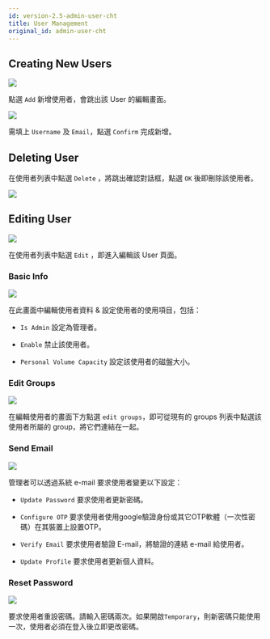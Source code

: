 ```yaml
---
id: version-2.5-admin-user-cht
title: User Management
original_id: admin-user-cht
---
```


## Creating New Users

![](assets/user_6_v26.png)

點選 `Add` 新增使用者，會跳出該 User 的編輯畫面。

![](assets/user_4_v26.png)

需填上 `Username` 及 `Email`，點選 `Confirm` 完成新增。

## Deleting User

在使用者列表中點選 `Delete` ，將跳出確認對話框，點選 `OK` 後即刪除該使用者。

![](assets/actions.png)

## Editing User

![](assets/actions.png)

在使用者列表中點選 `Edit` ，即進入編輯該 User 頁面。

### Basic Info

![](assets/user_5_v26.png)

在此畫面中編輯使用者資料 & 設定使用者的使用項目，包括：

+ `Is Admin` 設定為管理者。

+ `Enable` 禁止該使用者。

+ `Personal Volume Capacity` 設定該使用者的磁盤大小。

### Edit Groups

![](assets/edit_groups.png)

在編輯使用者的畫面下方點選 `edit groups`，即可從現有的 groups 列表中點選該使用者所屬的 group，將它們連結在一起。

### Send Email

![](assets/user_18_v26.png)

管理者可以透過系統 e-mail 要求使用者變更以下設定：

+ `Update Password` 要求使用者更新密碼。

+ `Configure OTP` 要求使用者使用google驗證身份或其它OTP軟體（一次性密碼）在其裝置上設置OTP。

+ `Verify Email` 要求使用者驗證 E-mail，將驗證的連結 e-mail 給使用者。

+ `Update Profile` 要求使用者更新個人資料。

### Reset Password

![](assets/user_19_v26.png)

要求使用者重設密碼。請輸入密碼兩次。如果開啟`Temporary`，則新密碼只能使用一次，使用者必須在登入後立即更改密碼。

